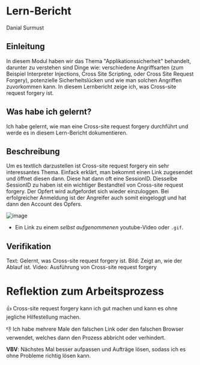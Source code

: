 # Lern-Bericht
Danial Surmust

## Einleitung

In diesem Modul haben wir das Thema "Applikationssicherheit" behandelt, darunter zu verstehen sind Dinge wie: verschiedene Angriffsarten (zum Beispiel Interpreter Injections, Cross Site Scripting, oder Cross Site Request Forgery), potenzielle Sicherheitslücken und wie man solchen Angriffen zuvorkommen kann. In diesem Lernbericht zeige ich, was Cross-site request forgery ist.

## Was habe ich gelernt?

Ich habe gelernt, wie man eine Cross-site request forgery durchführt und werde es in diesem Lern-Bericht dokumentieren.


## Beschreibung

Um es textlich darzustellen ist Cross-site request forgery ein sehr interessantes Thema. Einfack erklärt, man bekommt einen Link zugesendet und öffnet diesen dann. Diese hat dann oft eine SessionID. Diesselbe SessionID zu haben ist ein wichtiger Bestandteil von Cross-site request forgery. Der Opfert wird aufgefordet sich wieder einzuloggen. Bei erfolgreicher Anmeldung ist der Angreifer auch somit eingeloggt und hat dann den Account des Opfers.

![image](https://user-images.githubusercontent.com/112334791/207864385-cdd8b6af-629b-4619-83de-537da09f5f0b.png)

* Ein Link zu einem *selbst aufgenommenen* youtube-Video oder `.gif`.

## Verifikation

Text: Gelernt, was Cross-site request forgery ist.
Bild: Zeigt an, wie der Ablauf ist.
Video: Ausführung von Cross-site request forgery

# Reflektion zum Arbeitsprozess

👍 Cross-site request forgery kann ich gut machen und kann es ohne jegliche Hilfestellung machen.

👎 Ich habe mehrere Male den falschen Link oder den falschen Browser verwendet, welches dann den Prozess abbricht oder verhindert.

**VBV**: Nächstes Mal besser aufpassen und Aufträge lösen, sodass ich es ohne Probleme richtig lösen kann.
